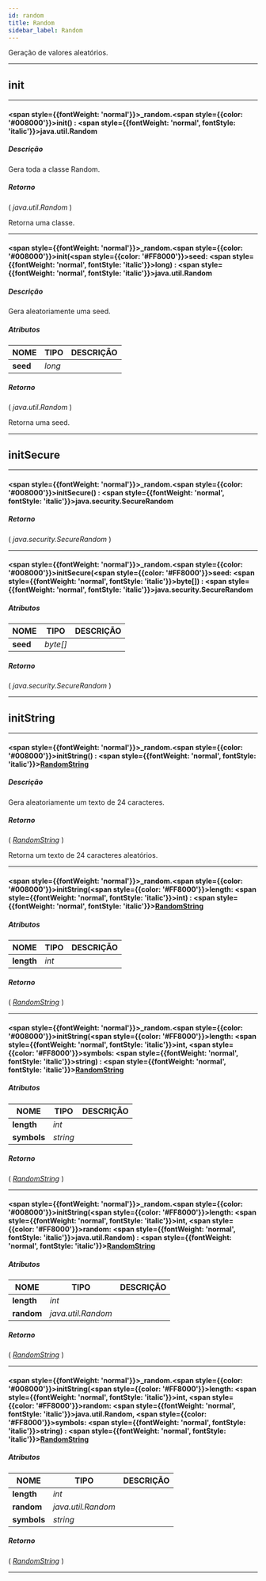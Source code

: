 ```yaml
---
id: random
title: Random
sidebar_label: Random
---
```


Geração de valores aleatórios.

---

## init

---

#### <span style={{fontWeight: 'normal'}}>_random</span>.<span style={{color: '#008000'}}>init</span>() : <span style={{fontWeight: 'normal', fontStyle: 'italic'}}>java.util.Random</span>
##### Descrição

Gera toda a classe Random.

##### Retorno

( _java.util.Random_ )

Retorna uma classe.

---

#### <span style={{fontWeight: 'normal'}}>_random</span>.<span style={{color: '#008000'}}>init</span>(<span style={{color: '#FF8000'}}>seed</span>: <span style={{fontWeight: 'normal', fontStyle: 'italic'}}>long</span>) : <span style={{fontWeight: 'normal', fontStyle: 'italic'}}>java.util.Random</span>
##### Descrição

Gera aleatoriamente uma seed.

##### Atributos

| NOME | TIPO | DESCRIÇÃO |
|---|---|---|
| **seed** | _long_ |   |

##### Retorno

( _java.util.Random_ )

Retorna uma seed.

---

## initSecure

---

#### <span style={{fontWeight: 'normal'}}>_random</span>.<span style={{color: '#008000'}}>initSecure</span>() : <span style={{fontWeight: 'normal', fontStyle: 'italic'}}>java.security.SecureRandom</span>
##### Retorno

( _java.security.SecureRandom_ )


---

#### <span style={{fontWeight: 'normal'}}>_random</span>.<span style={{color: '#008000'}}>initSecure</span>(<span style={{color: '#FF8000'}}>seed</span>: <span style={{fontWeight: 'normal', fontStyle: 'italic'}}>byte[]</span>) : <span style={{fontWeight: 'normal', fontStyle: 'italic'}}>java.security.SecureRandom</span>
##### Atributos

| NOME | TIPO | DESCRIÇÃO |
|---|---|---|
| **seed** | _byte[]_ |   |

##### Retorno

( _java.security.SecureRandom_ )


---

## initString

---

#### <span style={{fontWeight: 'normal'}}>_random</span>.<span style={{color: '#008000'}}>initString</span>() : <span style={{fontWeight: 'normal', fontStyle: 'italic'}}>[RandomString](../objects/RandomString)</span>
##### Descrição

Gera aleatoriamente um texto de 24 caracteres.

##### Retorno

( _[RandomString](../objects/RandomString)_ )

Retorna um texto de 24 caracteres aleatórios.

---

#### <span style={{fontWeight: 'normal'}}>_random</span>.<span style={{color: '#008000'}}>initString</span>(<span style={{color: '#FF8000'}}>length</span>: <span style={{fontWeight: 'normal', fontStyle: 'italic'}}>int</span>) : <span style={{fontWeight: 'normal', fontStyle: 'italic'}}>[RandomString](../objects/RandomString)</span>
##### Atributos

| NOME | TIPO | DESCRIÇÃO |
|---|---|---|
| **length** | _int_ |   |

##### Retorno

( _[RandomString](../objects/RandomString)_ )


---

#### <span style={{fontWeight: 'normal'}}>_random</span>.<span style={{color: '#008000'}}>initString</span>(<span style={{color: '#FF8000'}}>length</span>: <span style={{fontWeight: 'normal', fontStyle: 'italic'}}>int</span>, <span style={{color: '#FF8000'}}>symbols</span>: <span style={{fontWeight: 'normal', fontStyle: 'italic'}}>string</span>) : <span style={{fontWeight: 'normal', fontStyle: 'italic'}}>[RandomString](../objects/RandomString)</span>
##### Atributos

| NOME | TIPO | DESCRIÇÃO |
|---|---|---|
| **length** | _int_ |   |
| **symbols** | _string_ |   |

##### Retorno

( _[RandomString](../objects/RandomString)_ )


---

#### <span style={{fontWeight: 'normal'}}>_random</span>.<span style={{color: '#008000'}}>initString</span>(<span style={{color: '#FF8000'}}>length</span>: <span style={{fontWeight: 'normal', fontStyle: 'italic'}}>int</span>, <span style={{color: '#FF8000'}}>random</span>: <span style={{fontWeight: 'normal', fontStyle: 'italic'}}>java.util.Random</span>) : <span style={{fontWeight: 'normal', fontStyle: 'italic'}}>[RandomString](../objects/RandomString)</span>
##### Atributos

| NOME | TIPO | DESCRIÇÃO |
|---|---|---|
| **length** | _int_ |   |
| **random** | _java.util.Random_ |   |

##### Retorno

( _[RandomString](../objects/RandomString)_ )


---

#### <span style={{fontWeight: 'normal'}}>_random</span>.<span style={{color: '#008000'}}>initString</span>(<span style={{color: '#FF8000'}}>length</span>: <span style={{fontWeight: 'normal', fontStyle: 'italic'}}>int</span>, <span style={{color: '#FF8000'}}>random</span>: <span style={{fontWeight: 'normal', fontStyle: 'italic'}}>java.util.Random</span>, <span style={{color: '#FF8000'}}>symbols</span>: <span style={{fontWeight: 'normal', fontStyle: 'italic'}}>string</span>) : <span style={{fontWeight: 'normal', fontStyle: 'italic'}}>[RandomString](../objects/RandomString)</span>
##### Atributos

| NOME | TIPO | DESCRIÇÃO |
|---|---|---|
| **length** | _int_ |   |
| **random** | _java.util.Random_ |   |
| **symbols** | _string_ |   |

##### Retorno

( _[RandomString](../objects/RandomString)_ )


---

